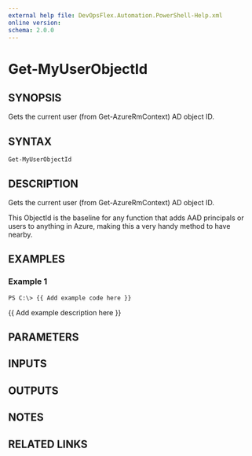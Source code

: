 ```yaml
---
external help file: DevOpsFlex.Automation.PowerShell-Help.xml
online version: 
schema: 2.0.0
---
```


# Get-MyUserObjectId
## SYNOPSIS
Gets the current user (from Get-AzureRmContext) AD object ID.

## SYNTAX

```
Get-MyUserObjectId
```

## DESCRIPTION
Gets the current user (from Get-AzureRmContext) AD object ID.

This ObjectId is the baseline for any function that adds AAD principals or users to anything in Azure, making this a very handy method to have nearby.

## EXAMPLES

### Example 1
```
PS C:\> {{ Add example code here }}
```

{{ Add example description here }}

## PARAMETERS

## INPUTS

## OUTPUTS

## NOTES

## RELATED LINKS

